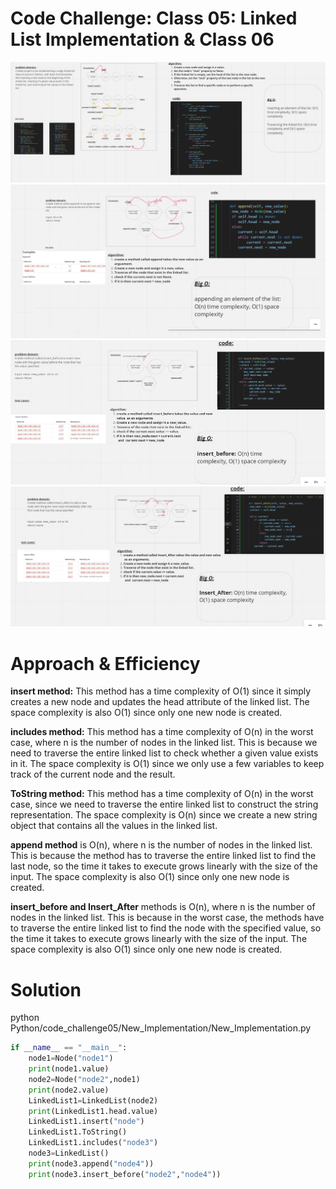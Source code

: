 # Code Challenge: Class 05: Linked List Implementation & Class 06

![img5](../code_challenge05/image/nodes.png)
![img5_1](../code_challenge05/image/append.png)
![img5_2](../code_challenge05/image/insert_before.png)
![img5_3](../code_challenge05/image/insert_after.png)



# Approach & Efficiency
**insert method:** This method has a time complexity of O(1) since it simply creates a new node and updates the head attribute of the linked list. The space complexity is also O(1) since only one new node is created.

**includes method:** This method has a time complexity of O(n) in the worst case, where n is the number of nodes in the linked list. This is because we need to traverse the entire linked list to check whether a given value exists in it. The space complexity is O(1) since we only use a few variables to keep track of the current node and the result.

**ToString method:** This method has a time complexity of O(n) in the worst case, since we need to traverse the entire linked list to construct the string representation. The space complexity is O(n) since we create a new string object that contains all the values in the linked list.

**append method** is O(n), where n is the number of nodes in the linked list. This is because the method has to traverse the entire linked list to find the last node, so the time it takes to execute grows linearly with the size of the input. The space complexity is also O(1) since only one new node is created.

**insert_before and Insert_After** methods is O(n), where n is the number of nodes in the linked list. This is because in the worst case, the methods have to traverse the entire linked list to find the node with the specified value, so the time it takes to execute grows linearly with the size of the input. The space complexity is also O(1) since only one new node is created.



# Solution
python Python/code_challenge05/New_Implementation/New_Implementation.py

```python
if __name__ == "__main__":
    node1=Node("node1")
    print(node1.value)
    node2=Node("node2",node1)
    print(node2.value)
    LinkedList1=LinkedList(node2)
    print(LinkedList1.head.value)
    LinkedList1.insert("node")
    LinkedList1.ToString()
    LinkedList1.includes("node3")
    node3=LinkedList()
    print(node3.append("node4"))
    print(node3.insert_before("node2","node4"))
```

